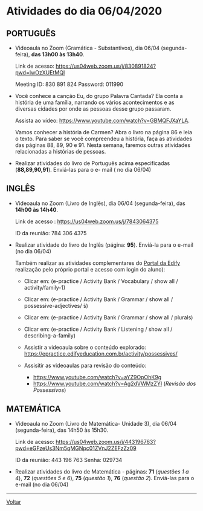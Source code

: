 # Atividades do dia 06/04/2020

## PORTUGUÊS

* Videoaula no Zoom (Gramática - Substantivos), dia 06/04 (segunda-feira), **das 13h00 às 13h40**.
  
  Link de acesso: <https://us04web.zoom.us/j/830891824?pwd=IwOzXUEtMQI>


    Meeting ID: 830 891 824
    Password: 011990

 
* Você conhece a canção Eu, do grupo Palavra Cantada? Ela conta a história de uma família,
narrando os vários acontecimentos e as diversas cidades por onde as pessoas desse grupo
passaram. 
  
  Assista ao vídeo: <https://www.youtube.com/watch?v=GBMQFJXaYLA>. 
  
  Vamos conhecer a história de Carmen? Abra o livro na página 86 e leia o texto. Para saber se você
compreendeu a história, faça as atividades das páginas 88, 89, 90 e 91. Nesta semana, faremos
outras atividades relacionadas a histórias de pessoas.

* Realizar atividades do livro de Português acima especificadas (**88,89,90,91**). Enviá-las para o e-
mail ( no dia 06/04)

## INGLÊS

* Videoaula no Zoom (Livro de Inglês), dia 06/04 (segunda-feira), das **14h00 às 14h40**.

  Link de acesso : https://us04web.zoom.us/j/7843064375


    ID da reunião: 784 306 4375
    
* Realizar atividade do livro de Inglês (página: **95**). Enviá-la para o e-mail (no dia 06/04)

  Também realizar as atividades complementares do [Portal da Edify](https://portal.edifyeducation.com.br/home)  realização pelo próprio portal 
  e acesso com login do aluno):
  
  * Clicar em: (e-practice / Activity Bank / Vocabulary / show all / activity/family-1)
  * Clicar em: (e-practice / Activity Bank / Grammar / show all / possessive-adjectives/ ́s)
  * Clicar em: (e-practice / Activity Bank / Grammar / show all / plurals)
  * Clicar em: (e-practice / Activity Bank / Listening / show all / describing-a-family)
  
  * Assistir a videoaula sobre o conteúdo explorado: <https://epractice.edifyeducation.com.br/activity/possessives/>
  * Assisitir as videoaulas para revisão do conteúdo: 
    * <https://www.youtube.com/watch?v=aYZ9OpOhK9g>
    * <https://www.youtube.com/watch?v=Ag2dVWMzZYI> (*Revisão dos Possessivos*)

## MATEMÁTICA

* Videoaula no Zoom (Livro de Matemática- Unidade 3), dia 06/04 (segunda-feira), das 14h50 às 15h30.

  Link de acesso: <https://us04web.zoom.us/j/443196763?pwd=eGFzeUs3Nm5qMGNpc01ZVnJ2ZEFzZz09>


    ID da reunião: 443 196 763
    Senha: 029734

* Realizar atividades do livro de Matemática - páginas: **71** (*questões 1 a 4*), **72** (*questões 5 e 6*), **75**
(*questão 1*), **76** (*questão 2*). Enviá-las para o e-mail (no dia 06/04)

---

[Voltar](index.md)